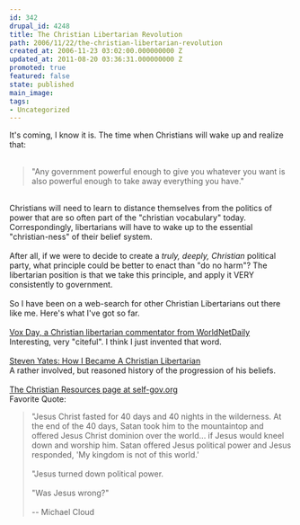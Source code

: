 ```yaml
---
id: 342
drupal_id: 4248
title: The Christian Libertarian Revolution
path: 2006/11/22/the-christian-libertarian-revolution
created_at: 2006-11-23 03:02:00.000000000 Z
updated_at: 2011-08-20 03:36:31.000000000 Z
promoted: true
featured: false
state: published
main_image: 
tags:
- Uncategorized
---
```

It's coming, I know it is. The time when Christians will wake up and realize that:<br /><br /><blockquote>"Any government powerful enough to give you whatever you want is also powerful enough to take away everything you have."</blockquote><br />Christians will need to learn to distance themselves from the politics of power that are so often part of the "christian vocabulary" today. Correspondingly, libertarians will have to wake up to the essential "christian-ness" of their belief system.<br /><br />After all, if we were to decide to create a <span style="font-style:italic;">truly, deeply, Christian</span> political party, what principle could be better to enact than "do no harm"? The libertarian position is that we take this principle, and apply it VERY consistently to government.<br /><br />So I have been on a web-search for other Christian Libertarians out there like me. Here's what I've got so far.<br /><br /><a href="http://voxday.blogspot.com/">Vox Day, a Christian libertarian commentator from WorldNetDaily</a><br />Interesting, very "citeful". I think I just invented that word.<br /><br /><a href="http://www.lewrockwell.com/yates/yates87.html">Steven Yates: How I Became A Christian Libertarian</a><br />A rather involved, but reasoned history of the progression of his beliefs.<br /><br /><a href="http://www.self-gov.org/christian/">The Christian Resources page at self-gov.org</a><br />Favorite Quote:<br /><blockquote>"Jesus Christ fasted for 40 days and 40 nights in the wilderness. At the end of the 40 days, Satan took him to the mountaintop and offered Jesus Christ dominion over the world... if Jesus would kneel down and worship him. Satan offered Jesus political power and Jesus responded, 'My kingdom is not of this world.'<br /><br />"Jesus turned down political power.<br /><br />"Was Jesus wrong?"<br /><br />-- Michael Cloud </blockquote>
